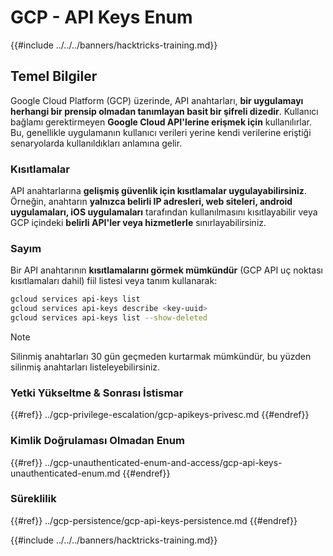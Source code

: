 # GCP - API Keys Enum

{{#include ../../../banners/hacktricks-training.md}}

## Temel Bilgiler

Google Cloud Platform (GCP) üzerinde, API anahtarları, **bir uygulamayı herhangi bir prensip olmadan tanımlayan basit bir şifreli dizedir**. Kullanıcı bağlamı gerektirmeyen **Google Cloud API'lerine erişmek için** kullanılırlar. Bu, genellikle uygulamanın kullanıcı verileri yerine kendi verilerine eriştiği senaryolarda kullanıldıkları anlamına gelir.

### Kısıtlamalar

API anahtarlarına **gelişmiş güvenlik için kısıtlamalar uygulayabilirsiniz**. Örneğin, anahtarın **yalnızca belirli IP adresleri, web siteleri, android uygulamaları, iOS uygulamaları** tarafından kullanılmasını kısıtlayabilir veya GCP içindeki **belirli API'ler veya hizmetlerle** sınırlayabilirsiniz.

### Sayım

Bir API anahtarının **kısıtlamalarını görmek mümkündür** (GCP API uç noktası kısıtlamaları dahil) fiil listesi veya tanım kullanarak:
```bash
gcloud services api-keys list
gcloud services api-keys describe <key-uuid>
gcloud services api-keys list --show-deleted
```
> [!NOTE]
> Silinmiş anahtarları 30 gün geçmeden kurtarmak mümkündür, bu yüzden silinmiş anahtarları listeleyebilirsiniz.

### Yetki Yükseltme & Sonrası İstismar

{{#ref}}
../gcp-privilege-escalation/gcp-apikeys-privesc.md
{{#endref}}

### Kimlik Doğrulaması Olmadan Enum

{{#ref}}
../gcp-unauthenticated-enum-and-access/gcp-api-keys-unauthenticated-enum.md
{{#endref}}

### Süreklilik

{{#ref}}
../gcp-persistence/gcp-api-keys-persistence.md
{{#endref}}

{{#include ../../../banners/hacktricks-training.md}}
